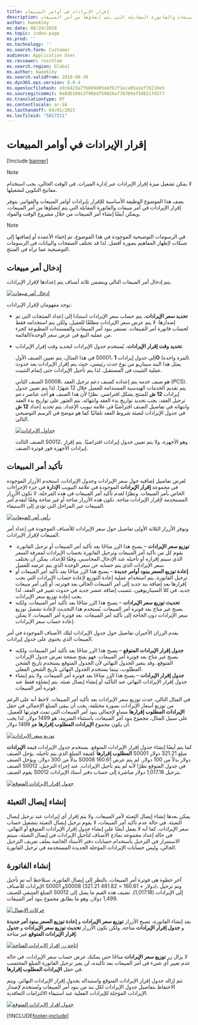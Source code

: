 ```yaml
---
title: إقرار الإيرادات في أوامر المبيعات
description: يصف هذا الموضوع الوظيفة الأساسية للإقرار بإيرادات أوامر المبيعات والفواتير. يتوفر إقرار الإيرادات في أمر المبيعات والفاتورة المقابلة التي يتم إنشاؤها من أمر المبيعات.
author: kweekley
ms.date: 08/24/2018
ms.topic: index-page
ms.prod: ''
ms.technology: ''
ms.search.form: Customer
audience: Application User
ms.reviewer: roschlom
ms.search.region: Global
ms.author: kweekley
ms.search.validFrom: 2018-08-30
ms.dyn365.ops.version: 8.0.4
ms.openlocfilehash: e9c6423a7fb604005d4fb7f1eca05a1ef7d210e5
ms.sourcegitcommit: 0e8db169c3f90bd750826af76709ef5d621fd377
ms.translationtype: HT
ms.contentlocale: ar-SA
ms.lasthandoff: 04/01/2021
ms.locfileid: "5817211"
---
```

# <a name="revenue-recognition-on-sales-orders"></a>إقرار الإيرادات في أوامر المبيعات

[!include [banner](../includes/banner.md)]

> [!NOTE]
> لا يمكن تشغيل ميزة إقرار الإيرادات عبر إدارة الميزات. في الوقت الحالي، يجب استخدام مفاتيح التكوين لتشغيلها.

يصف هذا الموضوع الوظيفة الأساسية للإقرار بإيرادات أوامر المبيعات والفواتير. يتوفر إقرار الإيرادات في أمر مبيعات والفاتورة المقابلة التي يتم إنشاؤها من أمر المبيعات. ويمكن أيضًا إنشاء أمر المبيعات من خلال مشروع الوقت والمواد.

> [!NOTE]
> في الرسومات التوضيحية الموجودة في هذا الموضوع، تم إخفاء الأعمدة أو إضافتها إلى شبكات لإظهار المفاهيم بصورة أفضل. لذا قد تختلف الصفحات والبيانات في الرسومات التوضيحية عما تراه في المنتج.

## <a name="enter-a-sales-order"></a>إدخال أمر مبيعات

يتم إدخال أمر المبيعات التالي ويتضمن ثلاثة أصناف يتم إعدادها لإقرار الإيرادات.

[![إدخال أمر مبيعات](./media/revenue-recognition-so-basic-sales-order-header.png)](./media/revenue-recognition-so-basic-sales-order-header.png)

يوجد مفهومان لإقرار الإيرادات:

- **تحديد سعر الإيرادات.** يتم حساب سعر الإيرادات استنادا إلى إعداد المنتجات التي تم إصدارها. لا يتم عرض سعر الإيرادات مطلقًا للعميل، ولكن يتم استخدامه فقط لحساب فاتورة أمر المبيعات. تستمر بنود أمر المبيعات والمستندات المطبوعة كجزء من عملية البيع في عرض سعر الوحدة/القائمة.
- **تحديد وقت إقرار الإيرادات.** يُستخدم جدول الإيرادات لتحديد وقت إقرار الإيرادات.

    في هذا المثال، يتم تعيين الصنف الأول S0001، إلى جدول إيرادات **1O** (لمرة واحدة). يمثل هذا البند سيناريو من نوع حدث رئيسي، حيث يتم إقرار الإيرادات بعد حدوث عملية التثبيت في المستقبل. لذا يتم تأجيل الإيرادات حتى إتمام التثبيت.

    الصنف الثاني S0008، هو صنف خدمة يتم إعداده كصنف دعم ترحيل العقد (PCS). يتم تقديم الخدمات الهندسية المستدامة للعميل خلال 12 شهرًا. لذا يتم تعيين جدول إيرادات **12 ش** للمنتج بشكل افتراضي. نظرًا لأن هذا الصنف هو أحد عناصر دعم ترحيل العقد، يجب تحديد تواريخ بدء العقد وانتهائه. يتم العثور على تواريخ بدء العقد وانتهائه في تفاصيل الصنف افتراضيًا في علامة تبويب الإعداد. يتم تحديد إعداد **12 ش** في جدول الإيرادات لتعبئة شروط العقد تلقائيًا كما هو موضح في الرسم التوضيحي التالي.

    [![جداول الإيرادات](./media/revenue-recognition-so-basic-revenue-schedules.png)](./media/revenue-recognition-so-basic-revenue-schedules.png)

    الصنف الثالث S0012، وهو الأجهزة، ولا يتم تعيين جدول إيرادات افتراضيًا. يتم إقرار إيرادات الأجهزة فور فوترة الصنف.

## <a name="confirm-the-sales-order"></a>تأكيد أمر المبيعات

لعرض تفاصيل إضافية حول سعر الإيرادات وجدول الإيرادات، استخدم الأزرار الموجودة في مجموعة **إقرار الإيرادات** الموجودة في علامة التبويب **الإدارة** في جزء الإجراءات الخاص بأمر المبيعات. ونظرًا لعدم تأكيد أمر المبيعات في هذه المرحلة، لا تكون الأزرار المستخدمة لإقرار الإيرادات متاحة. تكون هذه الأزرار متاحة أو غير متاحة وفقًا لتقدم أمر المبيعات عبر المراحل التي تؤدي إلى الاستيفاء.

[![رأس أمر المبيعات](./media/revenue-recognition-so-basic-sales-order-header-02.png)](./media/revenue-recognition-so-basic-sales-order-header-02.png)

وتوفر الأزرار الثلاثة الأولى تفاصيل حول سعر الإيرادات للأصناف الموجودة في إعداد أمر المبيعات لإقرار الإيرادات.

- **توزيع سعر الإيرادات** – يصبح هذا الزر متاحًا بعد تأكيد أمر المبيعات أو ترحيل الفاتورة. يقوم كل من تأكيد أمر المبيعات وترحيل الفاتورة بحساب الإيرادات لمعرفة السعر الذي سيتم إقراره أو تأجيله عند الإدخال المحاسبي. وفقًا للإعداد، يمكن أن يختلف سعر الإيرادات الذي يتم حسابه عن سعر الوحدة الذي يتم عرضه للعميل.
- **إعادة توزيع السعر ببنود أوامر جديدة** – يصبح هذا الزر متاحًا بعد تأكيد أمر المبيعات أو ترحيل الفاتورة. يتم استخدام عملية إعادة التوزيع لإعادة حساب الإيرادات التي يجب إقرارها بعد إضافة بند جديد إلى أمر المبيعات الحالي بعد فوترته، أو إلى أمر مبيعات جديد. في كلا السيناريوهين، تتسبب إضافة عنصر جديد في حدوث تغيير في العقد. لذا يجب إعادة توزيع سعر الإيرادات.
- **تحديث توزيع سعر الإيرادات** – يصبح هذا الزر متاحًا بعد تأكيد أمر المبيعات، ولكنه يصبح غير متاح بعد فوترة أمر المبيعات. يُستخدم هذا التحديث لإعادة تشغيل توزيع سعر الإيرادات دون الحاجة إلى تأكيد أمر المبيعات. بعد فوترة أمر المبيعات، لا يمكن إعادة حساب سعر الإيرادات.

يقدم الزران الأخيران تفاصيل حول جدول الإيرادات لتلك الأصناف الموجودة في أمر المبيعات الذي يحتوي على جدول إيرادات.

- **جدول إقرار الإيرادات المتوقع** – يصبح هذا الزر متاحًا بعد تأكيد أمر المبيعات، ولكنه يصبح غير متاح بعد فوترة أمر المبيعات. فهو يفتح صفحة تعرض جدول الإيرادات المتوقع. وقد يتغير الجدول النهائي لأن الجدول المتوقع يستخدم تاريخ الشحن المطلوب، بينما يستخدم الجدول النهائي تاريخ الشحن الفعلي.
- **جدول إقرار الإيرادات** – يصبح هذا الزر متاحًا بعد فوترة أمر المبيعات. ولا يتم إنشاء جدول إقرار الإيرادات النهائي عند التأكيد أو إنشاء إيصال تعبئة. يتم إنشاؤه فقط عند فوترة أمر المبيعات.

في المثال التالي، حدث توزيع سعر الإيرادات بعد تأكيد أمر المبيعات. لاحظ أنه على الرغم من توزيع أسعار الإيرادات بصورة مختلفة، يجب أن يبقى المبلغ الإجمالي في حقل **الإيرادات المطلوب إقرارها** مساوٍ لإجمالي بنود أمر المبيعات التي تمت فوترتها للعميل. على سبيل المثال، مجموع بنود أمر المبيعات، باستثناء الضريبة، هو 1499 دولار. لذا يجب أن يكون مجموع **الإيرادات المطلوب إقرارها** هو 1499 دولار.

[![توزيع سعر الإيرادات](./media/revenue-recognition-so-basic-revenue-price-allocation.png)](./media/revenue-recognition-so-basic-revenue-price-allocation.png)

كما يتم أيضًا إنشاء جدول إقرار الإيرادات المتوقع. يستخدم جدول الإيرادات قيمة **الإيرادات المطلوب إقرارها** كقيمة المبلغ الذي يتم تأجيله. يؤجل الصنف S0001 مبلغ 321.21 دولار بدلاً من 300 دولار، ويؤجل الصنف S0008 160.61 دولار بدلاً من 100 دولار. لم يتم عرض الصنف S0012 في جدول المتوقع نظرًا لأنه لم يتم تأجيل الإيرادات. عند إجراء الترحيل، يقوم الصنف S0012 بترحيل 1,017.18 دولار مباشرة إلى حساب دفتر أستاذ الإيرادات.

[![جدول إقرار الإيرادات المتوقع](./media/revenue-recognition-so-basic-expected-rev-rec-schedule.png)](./media/revenue-recognition-so-basic-expected-rev-rec-schedule.png)

## <a name="create-the-packing-slip"></a>إنشاء إيصال التعبئة

يمكن بعدها إنشاء إيصال التعبئة لأمر المبيعات. ولا يتم إقرار أي إيرادات عند ترحيل إيصال التعبئة. في حالة عدم تأكيد أمر المبيعات، لا يقوم ترحيل إيصال التعبئة بتشغيل حساب سعر الإيرادات. كما أنه لا يعمل أيضًا على إنشاء جدول إقرار الإيرادات المتوقع أو النهائي. في حالة إعداد مجموعة نماذج الأصناف لتأجيل الإيرادات في إيصال التعبئة، سيتم الاستمرار في الترحيل باستخدام حسابات دفتر الأستاذ الخاصة بملف تعريف الترحيل الحالي، وليس حسابات الإيرادات المؤجلة الجديدة المستخدمة في ترحيل الفاتورة.

## <a name="create-the-invoice"></a>إنشاء الفاتورة

آخر خطوة هي فوترة أمر المبيعات. بالنظر إلى إيصال الفاتورة، ستلاحظ أنه تم تأجيل الإيرادات للأصناف S0001 وS0008 (321.21 دولار + 160.61 = 481.82)، وتم ترحيل المبلغ المتبقي للصنف S0012 إلى الإيرادات (1,017.18). تضيف هذه القيم ما يصل إلى 1,499 دولار، وهو ما يطابق مجموع بنود أمر المبيعات.

[![حركات الإيصال](./media/revenue-recognition-so-voucher-transactions.png)](./media/revenue-recognition-so-voucher-transactions.png)

بعد إنشاء الفاتورة، تصبح الأزرار **توزيع سعر الإيرادات** و **إعادة توزيع السعر ببنود أمر جديدة** و **جدول إقرار الإيرادات** متاحة، ولكن تكون الأزرار **تحديث توزيع سعر الإيرادات** و **جدول إقرار الإيرادات المتوقع** غير متاحة.

[![إتاحة زر إقرار الإيرادات المتاحة](./media/revenue-recognition-so-basic-after-invoice-buttons.png)](./media/revenue-recognition-so-basic-after-invoice-buttons.png)

لا يزال زر **توزيع سعر الإيرادات** متاحًا حتى يمكنك عرض حساب سعر الإيرادات. في حالة عدم تغيير أي شيء في أمر المبيعات بعد تأكيده، لن يغير ترحيل الفاتورة المبلغ المحتسب في حقل **الإيرادات المطلوب إقرارها**.

تتم إزاله جدول إقرار الإيرادات المتوقع واستبداله بجدول إقرار الإيرادات النهائي. ويتم الاحتفاظ بتفاصيل جدول الإيرادات لكل بند من بنود أمر المبيعات وتُستخدم لإصدار الإيرادات المؤجلة للإيرادات الفعلية عند استيفاء الالتزامات التعاقدية.

[![جدول إقرار الإيرادات المتوقع](./media/revenue-recognition-so-revenue-recognition-schedule.png)](./media/revenue-recognition-so-revenue-recognition-schedule.png)


[!INCLUDE[footer-include](../../includes/footer-banner.md)]